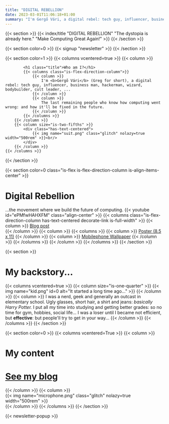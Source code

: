 ```yaml
---
title: "DIGITAL REBELLION"
date: 2023-03-01T11:06:18+01:00
summary: "I'm Gergő Vári, a digital rebel: tech guy, influencer, business man, hackerman, wizard, bodybuilder, cult leader, ..."
---
```

{{< section >}}
    {{< index/title "DIGITAL REBELLION" "The dystopia is already here." "Make Computing Great Again!" >}}
{{< /section >}}

{{< section color=0 >}}
    {{< signup "newsletter" >}}
{{< /section >}}

{{< section color=1 >}}
    {{< columns vcentered=true >}}
        {{< column >}}
            
            <h1 class="title">Who am I?</h1>
            {{< columns class="is-flex-direction-column">}}
                {{< column >}}
                    I'm <b>Gergő Vári</b> (Greg for short), a digital rebel: tech guy, influencer, business man, hackerman, wizard, bodybuilder, cult leader, ...
                {{< /column >}}
                {{< column >}}
                    The last remaining people who know how computing went wrong: and how it'll be fixed in the future.
                {{< /column >}}
            {{< /columns >}}
        {{< /column >}}
        {{< column size="is-two-fifths" >}}
            <div class="has-text-centered">
                {{< img name="suit.png" class="glitch" nolazy=true width="500rem" >}}<br/>
            </div>
        {{< /column >}}
    {{< /columns >}}
{{< /section >}}

{{< section color=0 class="is-flex is-flex-direction-column is-align-items-center" >}}
    <h1 class="title">Digital Rebellion</h1>
    ...the movement where we build the future of computing.
    {{< youtube id="ePMfwHAHXFM" class="align-center" >}}
        {{< columns class="is-flex-direction-column has-text-centered decorate-link is-full-width" >}}
            {{< column >}}
                <a href="https://blog.varigergo.hu/posts/what-digital-rebel">Blog post</a><br />
            {{< /column >}}
            {{< column >}}
                {{< columns >}}
                    {{< column >}}
                        <a href="/digitalrebel/manifesto-poster.png">Poster (8.5 x 11)</a>
                    {{< /column >}}
                    {{< column >}}
                        <a href="/digitalrebel/manifesto-mobile.png">Mobilephone Wallpaper</a>
                    {{< /column >}}
                {{< /columns >}}
            {{< /column >}}
        {{< /columns >}}
{{< /section >}}

{{< section >}}
    <h1 class="title">My backstory...</h1>
    {{< columns vcentered=true >}}
        {{< column size="is-one-quarter" >}}
            {{< img name="kid.png" id=0 alt="It started a long time ago..." >}}
        {{< /column >}}
        {{< column >}}
            I was a nerd, geek and generally an outcast in elementary school. Ugly glasses, short hair, a shirt and jeans: <i>basically Harry Potter.</i> I put all my time into studying and getting better grades: so no time for gym, hobbies, social life... I was a loser until I became not efficient, but <b>effective</b>: but people'll try to get in your way...
        {{< /column >}}
    {{< /columns >}}
{{< /section >}}

{{< section color=0 >}}
    {{< columns vcentered=True >}}
        {{< column >}}
            <h1 class="title">My content</h1>
            <span class="decorate-link"><h1 class="animate-off"><a href="https://blog.varigergo.hu/">See my blog</a></h1></span>
        {{< /column >}}
        {{< column >}}
            <div class="has-text-centered">
                {{< img name="microphone.png" class="glitch" nolazy=true width="500rem" >}}<br/>
            </div>
        {{< /column >}}
    {{< /columns >}}
{{< /section >}}

{{< newsletter-popup >}}
